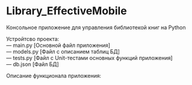 # Library_EffectiveMobile
Консольное приложение для управления библиотекой книг на Python

Устройтсво проекта:\
— main.py [Основной файл приложения]\
— models.py [Файл с описанием таблиц БД]\
— tests.py [Файл с Unit-тестами основных функций приложения]\
— db.json [Файл БД]

Описание функционала приложения:
